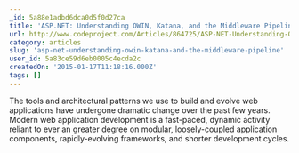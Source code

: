 ```yaml
---
_id: 5a88e1adbd6dca0d5f0d27ca
title: 'ASP.NET: Understanding OWIN, Katana, and the Middleware Pipeline'
url: http://www.codeproject.com/Articles/864725/ASP-NET-Understanding-OWIN-Katana-and-the-Middlewa
category: articles
slug: 'asp-net-understanding-owin-katana-and-the-middleware-pipeline'
user_id: 5a83ce59d6eb0005c4ecda2c
createdOn: '2015-01-17T11:18:16.000Z'
tags: []
---
```


The tools and architectural patterns we use to build and evolve web applications have undergone dramatic change over the past few years. Modern web application development is a fast-paced, dynamic activity reliant to ever an greater degree on modular, loosely-coupled application components, rapidly-evolving frameworks, and shorter development cycles.
